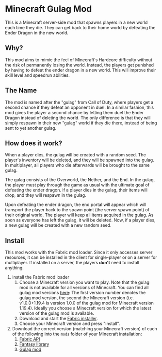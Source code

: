 # Minecraft Gulag Mod

This is a Minecraft server-side mod that spawns players in a new world each time they die.
They can get back to their home world by defeating the Ender Dragon in the new world.

## Why?

This mod aims to mimic the feel of Minecraft's Hardcore difficulty without the risk of permanently losing the world.
Instead, the players get punished by having to defeat the ender dragon in a new world. This will improve their skill
level and speedrun abilities.

## The Name

The mod is named after the "gulag" from Call of Duty, where players get a second chance if they defeat an opponent in
duel.
In a similar fashion, this mod gives the player a second chance by letting them duel the Ender Dragon instead of
deleting the world.
The only difference is that they will simply respawn in their new "gulag" world if they die there, instead of being sent
to yet another gulag.

## How does it work?

When a player dies, the gulag will be created with a random seed.
The player's inventory will be deleted, and they will be spawned into the gulag.
In multiplayer, all players who die afterwards will be brought to the same gulag.

The gulag consists of the Overworld, the Nether, and the End.
In the gulag, the player must play through the game as usual with the ultimate goal of defeating the ender dragon.
If a player dies in the gulag, their items will drop, and they will respawn in the gulag.

Upon defeating the ender dragon, the end portal will appear which will transport the player back to the spawn point (the
server spawn point) of their original world.
The player will keep all items acquired in the gulag.
As soon as everyone has left the gulag, it will be deleted.
Now, if a player dies, a new gulag will be created with a new random seed.

## Install

This mod works with the Fabric mod loader.
Since it only accesses server resources, it can be installed in the client for single-player or on a server for
multiplayer. If installed on a server, the players **don't** need to install anything.

1. Install the Fabric mod loader
   1. Choose a Minecraft version you want to play.
      Note that the gulag mod is not available for all versions of Minecraft.
      You can find all gulag mod versions [here](https://github.com/oskarkraak/minecraft-gulag-mod/releases): The first
      version number denotes the gulag mod version, the second the Minecraft version (i.e. v1.0.0+1.19.4 is version
      1.0.0 of the gulag mod for Minecraft version 1.19.4).
      Ideally you choose a Minecraft version for which the latest version of the gulag mod is available.
   1. Download and start the [Fabric installer](https://fabricmc.net/use/installer/).
   1. Choose your Minecraft version and press "Install".
1. Download the correct version (matching your Minecraft version) of each of the following into the `mods` folder of
   your Minecraft installation:
    1. [Fabric API](https://www.curseforge.com/minecraft/mc-mods/fabric-api)
    1. [Fantasy library](https://github.com/NucleoidMC/fantasy/releases)
    1. [Gulag mod](https://github.com/oskarkraak/minecraft-gulag-mod/releases)
